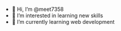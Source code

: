 - 👋 Hi, I’m @meet7358
- 👀 I’m interested in learning new skills
- 🌱 I’m currently learning web development

<!---
meet7358/meet7358 is a ✨ special ✨ repository because its `README.md` (this file) appears on your GitHub profile.
You can click the Preview link to take a look at your changes.
--->
